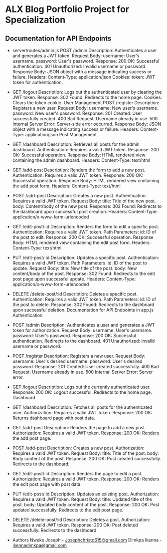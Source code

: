 # ALX Blog Portfolio Project for Specialization

## Documentation for API Endpoints
 + server/routes/admin.js
POST /admin
Description: Authenticates a user and generates a JWT token.
Request Body:
username: User's username.
password: User's password.
Response:
200 OK: Successful authentication.
401 Unauthorized: Invalid username or password.
Response Body: JSON object with a message indicating success or failure.
Headers:
Content-Type: application/json
Cookies:
token: JWT token for authentication.

+ GET /logout
Description: Logs out the authenticated user by clearing the JWT token.
Response:
302 Found: Redirects to the home page.
Cookies: Clears the token cookie.
User Management
POST /register
Description: Registers a new user.
Request Body:
username: New user's username.
password: New user's password.
Response:
201 Created: User successfully created.
400 Bad Request: Username already in use.
500 Internal Server Error: Server-side error occurred.
Response Body: JSON object with a message indicating success or failure.
Headers:
Content-Type: application/json
Post Management

+ GET /dashboard
Description: Retrieves all posts for the admin dashboard.
Authentication: Requires a valid JWT token.
Response:
200 OK: Successful operation.
Response Body: HTML rendered view containing the admin dashboard.
Headers:
Content-Type: text/html

+ GET /add-post
Description: Renders the form to add a new post.
Authentication: Requires a valid JWT token.
Response:
200 OK: Successful operation.
Response Body: HTML rendered view containing the add post form.
Headers:
Content-Type: text/html

+ POST /add-post
Description: Creates a new post.
Authentication: Requires a valid JWT token.
Request Body:
title: Title of the new post.
body: Content/body of the new post.
Response:
302 Found: Redirects to the dashboard upon successful post creation.
Headers:
Content-Type: application/x-www-form-urlencoded

+ GET /edit-post/:id
Description: Renders the form to edit a specific post.
Authentication: Requires a valid JWT token.
Path Parameters:
id: ID of the post to edit.
Response:
200 OK: Successful operation.
Response Body: HTML rendered view containing the edit post form.
Headers:
Content-Type: text/html

+ PUT /edit-post/:id
Description: Updates a specific post.
Authentication: Requires a valid JWT token.
Path Parameters:
id: ID of the post to update.
Request Body:
title: New title of the post.
body: New content/body of the post.
Response:
302 Found: Redirects to the edit post page upon successful update.
Headers:
Content-Type: application/x-www-form-urlencoded

+ DELETE /delete-post/:id
Description: Deletes a specific post.
Authentication: Requires a valid JWT token.
Path Parameters:
id: ID of the post to delete.
Response:
302 Found: Redirects to the dashboard upon successful deletion.
Documentation for API Endpoints in app.js
Authentication

+ POST /admin
Description: Authenticates a user and generates a JWT token for authorization.
Request Body:
username: User's username.
password: User's password.
Response:
200 OK: Successful authentication. Redirects to the dashboard.
401 Unauthorized: Invalid username or password.

+ POST /register
Description: Registers a new user.
Request Body:
username: User's desired username.
password: User's desired password.
Response:
201 Created: User created successfully.
400 Bad Request: Username already in use.
500 Internal Server Error: Server error.

+ GET /logout
Description: Logs out the currently authenticated user.
Response:
200 OK: Logout successful. Redirects to the home page.
Dashboard

+ GET /dashboard
Description: Fetches all posts for the authenticated user.
Authorization: Requires a valid JWT token.
Response:
200 OK: Returns dashboard page with post data.

+ GET /add-post
Description: Renders the page to add a new post.
Authorization: Requires a valid JWT token.
Response:
200 OK: Renders the add post page.

+ POST /add-post
Description: Creates a new post.
Authorization: Requires a valid JWT token.
Request Body:
title: Title of the post.
body: Body content of the post.
Response:
200 OK: Post created successfully. Redirects to the dashboard.

+ GET /edit-post/:id
Description: Renders the page to edit a post.
Authorization: Requires a valid JWT token.
Response:
200 OK: Renders the edit post page with post data.

+ PUT /edit-post/:id
Description: Updates an existing post.
Authorization: Requires a valid JWT token.
Request Body:
title: Updated title of the post.
body: Updated body content of the post.
Response:
200 OK: Post updated successfully. Redirects to the edit post page.

+ DELETE /delete-post/:id
Description: Deletes a post.
Authorization: Requires a valid JWT token.
Response:
200 OK: Post deleted successfully. Redirects to the dashboard.

+ Authors
Nweke Joseph - Josephchristo615@gmail.com
Dimkpa Ikenna - ikennadimkpa@gmail.com
